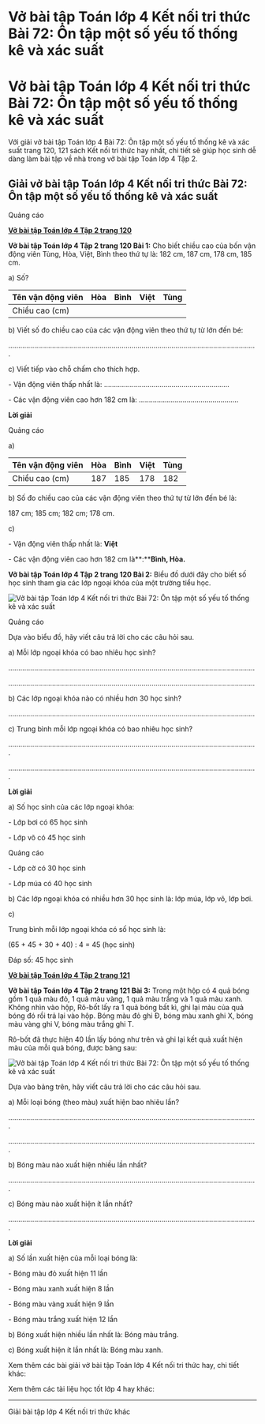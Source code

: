 # Vở bài tập Toán lớp 4 Kết nối tri thức Bài 72: Ôn tập một số yếu tố thống kê và xác suất

# Vở bài tập Toán lớp 4 Kết nối tri thức Bài 72: Ôn tập một số yếu tố thống kê và xác suất

Với giải vở bài tập Toán lớp 4 Bài 72: Ôn tập một số yếu tố thống kê và xác suất trang 120, 121 sách Kết nối tri thức hay nhất, chi tiết sẽ giúp học sinh dễ dàng làm bài tập về nhà trong vở bài tập Toán lớp 4 Tập 2.

## Giải vở bài tập Toán lớp 4 Kết nối tri thức Bài 72: Ôn tập một số yếu tố thống kê và xác suất

Quảng cáo

[**Vở bài tập Toán lớp 4 Tập 2 trang 120**](https://vietjack.com/vbt-toan-4-kn/vbt-toan-lop-4-tap-2-trang-120-ket-noi.jsp)

**Vở bài tập Toán lớp 4 Tập 2 trang 120 Bài 1:** Cho biết chiều cao của bốn vận động viên Tùng, Hòa, Việt, Bình theo thứ tự là: 182 cm, 187 cm, 178 cm, 185 cm.

a) Số?

Tên vận động viên |  Hòa |  Bình |  Việt |  Tùng  
---|---|---|---|---  
Chiều cao (cm) |  |  |  |   
  
b) Viết số đo chiều cao của các vận động viên theo thứ tự từ lớn đến bé:

.............................................................................................................................

c) Viết tiếp vào chỗ chấm cho thích hợp.

\- Vận động viên thấp nhất là: ………………………………………………………

\- Các vận động viên cao hơn 182 cm là: …………………………………………..

**Lời giải**

Quảng cáo

a)

Tên vận động viên |  Hòa |  Bình |  Việt |  Tùng  
---|---|---|---|---  
Chiều cao (cm) |  187 |  185 |  178 |  182  
  
b) Số đo chiều cao của các vận động viên theo thứ tự từ lớn đến bé là: 

187 cm; 185 cm; 182 cm; 178 cm.

c)

\- Vận động viên thấp nhất là: **Việt**

\- Các vận động viên cao hơn 182 cm là**:****Bình, Hòa.**

**Vở bài tập Toán lớp 4 Tập 2 trang 120 Bài 2:** Biểu đồ dưới đây cho biết số học sinh tham gia các lớp ngoại khóa của một trường tiểu học.

![Vở bài tập Toán lớp 4 Kết nối tri thức Bài 72: Ôn tập một số yếu tố thống kê và xác suất](https://vietjack.com/vbt-toan-4-kn/images/bai-72-on-tap-mot-so-yeu-to-thong-ke-va-xac-suat.PNG)

Quảng cáo

Dựa vào biểu đồ, hãy viết câu trả lời cho các câu hỏi sau.

a) Mỗi lớp ngoại khóa có bao nhiêu học sinh?

............................................................................................................................

............................................................................................................................

b) Các lớp ngoại khóa nào có nhiều hơn 30 học sinh?

............................................................................................................................

c) Trung bình mỗi lớp ngoại khóa có bao nhiêu học sinh?

.............................................................................................................................

.............................................................................................................................

**Lời giải**

a) Số học sinh của các lớp ngoại khóa:

\- Lớp bơi có 65 học sinh

\- Lớp võ có 45 học sinh

Quảng cáo

\- Lớp cờ có 30 học sinh

\- Lớp múa có 40 học sinh

b) Các lớp ngoại khóa có nhiều hơn 30 học sinh là: lớp múa, lớp võ, lớp bơi.

c) 

Trung bình mỗi lớp ngoại khóa có số học sinh là:

(65 + 45 + 30 + 40) : 4 = 45 (học sinh)

Đáp số: 45 học sinh

[**Vở bài tập Toán lớp 4 Tập 2 trang 121**](https://vietjack.com/vbt-toan-4-kn/vbt-toan-lop-4-tap-2-trang-121-ket-noi.jsp)

**Vở bài tập Toán lớp 4 Tập 2 trang 121 Bài 3:** Trong một hộp có 4 quả bóng gồm 1 quả màu đỏ, 1 quả màu vàng, 1 quả màu trắng và 1 quả màu xanh. Không nhìn vào hộp, Rô-bốt lấy ra 1 quả bóng bất kì, ghi lại màu của quả bóng đó rồi trả lại vào hộp. Bóng màu đỏ ghi Đ, bóng màu xanh ghi X, bóng màu vàng ghi V, bóng màu trắng ghi T.

Rô-bốt đã thực hiện 40 lần lấy bóng như trên và ghi lại kết quả xuất hiện màu của mỗi quả bóng, được bảng sau:

![Vở bài tập Toán lớp 4 Kết nối tri thức Bài 72: Ôn tập một số yếu tố thống kê và xác suất](https://vietjack.com/vbt-toan-4-kn/images/bai-72-on-tap-mot-so-yeu-to-thong-ke-va-xac-suat-1.PNG)

Dựa vào bảng trên, hãy viết câu trả lời cho các câu hỏi sau.

a) Mỗi loại bóng (theo màu) xuất hiện bao nhiêu lần?

.............................................................................................................................

.............................................................................................................................

b) Bóng màu nào xuất hiện nhiều lần nhất?

.............................................................................................................................

c) Bóng màu nào xuất hiện ít lần nhất?

.............................................................................................................................

**Lời giải**

a) Số lần xuất hiện của mỗi loại bóng là:

\- Bóng màu đỏ xuất hiện 11 lần

\- Bóng màu xanh xuất hiện 8 lần

\- Bóng màu vàng xuất hiện 9 lần

\- Bóng màu trắng xuất hiện 12 lần

b) Bóng xuất hiện nhiều lần nhất là: Bóng màu trắng.

c) Bóng xuất hiện ít lần nhất là: Bóng màu xanh.

Xem thêm các bài giải vở bài tập Toán lớp 4 Kết nối tri thức hay, chi tiết khác:

Xem thêm các tài liệu học tốt lớp 4 hay khác:

* * *

Giải bài tập lớp 4 Kết nối tri thức khác
